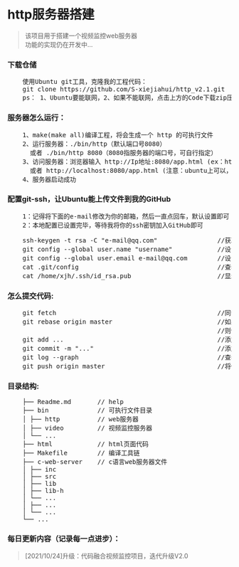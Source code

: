 # http服务器搭建
>该项目用于搭建一个视频监控web服务器<br>
>功能的实现仍在开发中...<br>
### 下载仓储
<pre>
    使用Ubuntu git工具，克隆我的工程代码：
    git clone https://github.com/S-xiejiahui/http_v2.1.git 
    ps： 1、Ubuntu要能联网，2、如果不能联网，点击上方的Code下载zip压缩包
</pre>
### 服务器怎么运行：
<pre>
    1、make(make all)编译工程，将会生成一个 http 的可执行文件
    2、运行服务器：./bin/http（默认端口号8080）
      或者 ./bin/http 8080（8080指服务器的端口号，可自行指定）
    3、访问服务器：浏览器输入 http://Ip地址:8080/app.html (ex：http://192.168.1.1:8080/app.html) 
      或者 http://localhost:8080/app.html (注意：ubuntu上可以，但是用Windows浏览器访问不了)
    4、服务器启动成功
</pre>
### 配置git-ssh，让Ubuntu能上传文件到我的GitHub
<pre>
    1：记得将下面的e-mail修改为你的邮箱，然后一直点回车，默认设置即可
    2：本地配置已设置完毕，等待我将你的ssh密钥加入GitHub即可
</pre>
<pre>
    ssh-keygen -t rsa -C "e-mail@qq.com"                //获取ssh-key密钥
    git config --global user.name "username"            //设置你的ssh名
    git config --global user.email e-mail@qq.com        //设置你的ssh邮箱
    cat .git/config                                     //查看你的设置是否生效
    cat /home/xjh/.ssh/id_rsa.pub                       //显示ssh密钥
</pre>
### 怎么提交代码:
<pre>
    git fetch                                           //同步远端服务器内容到本地分支
    git rebase origin master                            //如果有打印信息，说明你本地代码落后，GitHub上的代码
                                                        //则使用这条命令，同步
    git add ...                                         //添加修改的文件
    git commit -m "..."                                 //添加修改此次文件的备注
    git log --graph                                     //查看修改历史
    git push origin master                              //将修改的文件，推送到GitHub
</pre>
### 目录结构:
<pre>
    ├── Readme.md       // help
    ├── bin             // 可执行文件目录
    │ ├── http          // web服务器
    │ ├── video         // 视频监控服务器
    │ └── ...
    ├── html            // html页面代码
    ├── Makefile        // 编译工具链
    ├── c-web-server    // c语言web服务器文件
    │ ├── inc
    │ ├── src
    │ ├── lib
    │ ├── lib-h
    │ └── ...
    │ ├── ...
    │ └── ...
    └── ...
</pre>
### 每日更新内容（记录每一点进步）：
>[2021/10/24]升级：代码融合视频监控项目，迭代升级V2.0<br>

